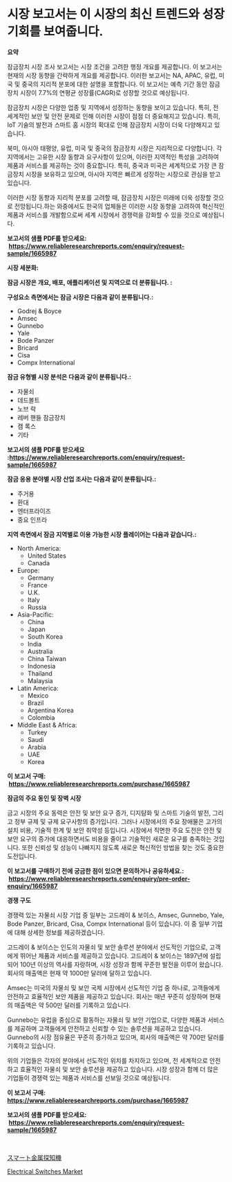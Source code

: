 <p><h1>시장 보고서는 이 시장의 최신 트렌드와 성장 기회를 보여줍니다.</h1></p><p><strong>요약</strong></p>
<p><p>잠금장치 시장 조사 보고서는 시장 조건을 고려한 행정 개요를 제공합니다. 이 보고서는 현재의 시장 동향을 간략하게 개요를 제공합니다. 이러한 보고서는 NA, APAC, 유럽, 미국 및 중국의 지리적 분포에 대한 설명을 포함합니다. 이 보고서는 예측 기간 동안 잠금장치 시장이 7.7%의 연평균 성장률(CAGR)로 성장할 것으로 예상됩니다.</p><p>잠금장치 시장은 다양한 업종 및 지역에서 성장하는 동향을 보이고 있습니다. 특히, 전 세계적인 보안 및 안전 문제로 인해 이러한 시장이 점점 더 중요해지고 있습니다. 특히, IoT 기술의 발전과 스마트 홈 시장의 확대로 인해 잠금장치 시장이 더욱 다양해지고 있습니다.</p><p>북미, 아시아 태평양, 유럽, 미국 및 중국의 잠금장치 시장은 지리적으로 다양합니다. 각 지역에서는 고유한 시장 동향과 요구사항이 있으며, 이러한 지역적인 특성을 고려하여 제품과 서비스를 제공하는 것이 중요합니다. 특히, 중국과 미국은 세계적으로 가장 큰 잠금장치 시장을 보유하고 있으며, 아시아 지역은 빠르게 성장하는 시장으로 관심을 받고 있습니다.</p><p>이러한 시장 동향과 지리적 분포를 고려할 때, 잠금장치 시장은 미래에 더욱 성장할 것으로 전망됩니다.하는 와중에서도 한국의 업체들은 이러한 시장 동향을 고려하여 혁신적인 제품과 서비스를 개발함으로써 세계 시장에서 경쟁력을 강화할 수 있을 것으로 예상됩니다.</p></p>
<p><strong>보고서의 샘플 PDF를 받으세요: &nbsp;<a href="https://www.reliableresearchreports.com/enquiry/request-sample/1665987">https://www.reliableresearchreports.com/enquiry/request-sample/1665987</a></strong></p>
<p><strong>시장 세분화:</strong></p>
<p><strong> 잠금 시장은 개요, 배포, 애플리케이션 및 지역으로 더 분류됩니다. :</strong></p>
<p><strong>구성요소 측면에서는 잠금 시장은 다음과 같이 분류됩니다.:</strong></p>
<p><ul><li>Godrej & Boyce</li><li>Amsec</li><li>Gunnebo</li><li>Yale</li><li>Bode Panzer</li><li>Bricard</li><li>Cisa</li><li>Compx International</li></ul></p>
<p><strong> 잠금 유형별 시장 분석은 다음과 같이 분류됩니다.:</strong></p>
<p><ul><li>자물쇠</li><li>데드볼트</li><li>노브 락</li><li>레버 핸들 잠금장치</li><li>캠 록스</li><li>기타</li></ul></p>
<p><strong>보고서의 샘플 PDF를 받으세요 :<a href="https://www.reliableresearchreports.com/enquiry/request-sample/1665987">https://www.reliableresearchreports.com/enquiry/request-sample/1665987</a></strong></p>
<p><strong> 잠금 응용 분야별 시장 산업 조사는 다음과 같이 분류됩니다.:</strong></p>
<p><ul><li>주거용</li><li>환대</li><li>엔터프라이즈</li><li>중요 인프라</li></ul></p>
<p><strong>지역 측면에서 잠금 지역별로 이용 가능한 시장 플레이어는 다음과 같습니다.:</strong></p>
<p><ul>
    <li>
        North America:
        <ul>
            <li>United States</li>
            <li>Canada</li>
        </ul>
    </li>
    <li>
        Europe:
        <ul>
            <li>Germany</li>
            <li>France</li>
            <li>U.K.</li>
            <li>Italy</li>
            <li>Russia</li>
        </ul>
    </li>
    <li>
        Asia-Pacific:
        <ul>
            <li>China</li>
            <li>Japan</li>
            <li>South Korea</li>
            <li>India</li>
            <li>Australia</li>
            <li>China Taiwan</li>
            <li>Indonesia</li>
            <li>Thailand</li>
            <li>Malaysia</li>
        </ul>
    </li>
    <li>
        Latin America:
        <ul>
            <li>Mexico</li>
            <li>Brazil</li>
            <li>Argentina Korea</li>
            <li>Colombia</li>
        </ul>
    </li>
    <li>
        Middle East & Africa:
        <ul>
            <li>Turkey</li>
            <li>Saudi</li>
            <li>Arabia</li>
            <li>UAE</li>
            <li>Korea</li>
        </ul>
    </li>
    </ul></p>
<p><strong>이 보고서 구매: &nbsp;<a href="https://www.reliableresearchreports.com/purchase/1665987">https://www.reliableresearchreports.com/purchase/1665987</a></strong></p>
<p><strong>잠금의 주요 동인 및 장벽 시장</strong></p>
<p><p>금고 시장의 주요 동력은 안전 및 보안 요구 증가, 디지턈화 및 스마트 기술의 발전, 그리고 정부 규제 및 규제 요구사항의 증가입니다. 그러나 시장에서의 주요 장애물은 고가의 설치 비용, 기술적 한계 및 보안 취약성 등입니다. 시장에서 직면한 주요 도전은 안전 및 보안 요구의 증가에 대응하면서도 비용을 줄이고 기술적인 새로운 요구를 충족하는 것입니다. 또한 신뢰성 및 성능이 나빠지지 않도록 새로운 혁신적인 방법을 찾는 것도 중요한 도전입니다.</p></p>
<p><strong>이 보고서를 구매하기 전에 궁금한 점이 있으면 문의하거나 공유하세요.: &nbsp;<a href="https://www.reliableresearchreports.com/enquiry/pre-order-enquiry/1665987">https://www.reliableresearchreports.com/enquiry/pre-order-enquiry/1665987</a></strong></p>
<p><strong>경쟁 구도</strong></p>
<p><p>경쟁력 있는 자물쇠 시장 기업 중 일부는 고드레이 & 보이스, Amsec, Gunnebo, Yale, Bode Panzer, Bricard, Cisa, Compx International 등이 있습니다. 이 중 일부 기업에 대해 상세한 정보를 제공하겠습니다.</p><p>고드레이 & 보이스는 인도의 자물쇠 및 보안 솔루션 분야에서 선도적인 기업으로, 고객에게 뛰어난 제품과 서비스를 제공하고 있습니다. 고드레이 & 보이스는 1897년에 설립되어 100년 이상의 역사를 자랑하며, 시장 성장과 함께 꾸준한 발전을 이루어 왔습니다. 회사의 매출액은 현재 약 1000만 달러에 달하고 있습니다.</p><p>Amsec는 미국의 자물쇠 및 보안 국제 시장에서 선도적인 기업 중 하나로, 고객들에게 안전하고 효율적인 보안 제품을 제공하고 있습니다. 회사는 매년 꾸준히 성장하며 현재의 매출액은 약 500만 달러를 기록하고 있습니다.</p><p>Gunnebo는 유럽을 중심으로 활동하는 자물쇠 및 보안 기업으로, 다양한 제품과 서비스를 제공하며 고객들에게 안전하고 신뢰할 수 있는 솔루션을 제공하고 있습니다. Gunnebo의 시장 점유율은 꾸준히 증가하고 있으며, 회사의 매출액은 약 700만 달러를 기록하고 있습니다.</p><p>위의 기업들은 각자의 분야에서 선도적인 위치를 차지하고 있으며, 전 세계적으로 안전하고 효율적인 자물쇠 및 보안 솔루션을 제공하고 있습니다. 시장 성장과 함께 더 많은 기업들이 경쟁력 있는 제품과 서비스를 선보일 것으로 예상됩니다.</p></p>
<p><strong>이 보고서 구매: &nbsp; <a href="https://www.reliableresearchreports.com/purchase/1665987">https://www.reliableresearchreports.com/purchase/1665987</a></strong></p>
<p><strong>보고서의 샘플 PDF를 받으세요: &nbsp;<a href="https://www.reliableresearchreports.com/enquiry/request-sample/1665987">https://www.reliableresearchreports.com/enquiry/request-sample/1665987</a></strong><strong></strong></p>
<p>&nbsp;</p>
<p><p><a href="https://github.com/mreklxf44233/Market-Research-Report-List-1/blob/main/149173216205.md">スマート金属探知機</a></p><p><a href="https://github.com/CliffMedina6/Market-Research-Report-List-4/blob/main/electrical-switches-market.md">Electrical Switches Market</a></p></p>